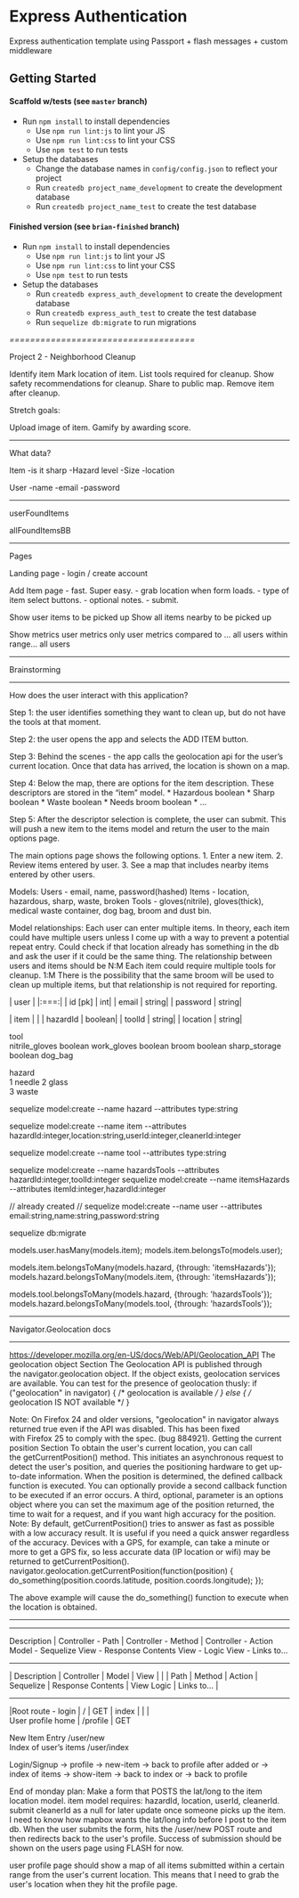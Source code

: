 # Express Authentication

Express authentication template using Passport + flash messages + custom middleware

## Getting Started

#### Scaffold w/tests (see `master` branch)

* Run `npm install` to install dependencies
  * Use `npm run lint:js` to lint your JS
  * Use `npm run lint:css` to lint your CSS
  * Use `npm test` to run tests
* Setup the databases
  * Change the database names in `config/config.json` to reflect your project
  * Run `createdb project_name_development` to create the development database
  * Run `createdb project_name_test` to create the test database

#### Finished version (see `brian-finished` branch)

* Run `npm install` to install dependencies
  * Use `npm run lint:js` to lint your JS
  * Use `npm run lint:css` to lint your CSS
  * Use `npm test` to run tests
* Setup the databases
  * Run `createdb express_auth_development` to create the development database
  * Run `createdb express_auth_test` to create the test database
  * Run `sequelize db:migrate` to run migrations








*====================================*




Project 2 - Neighborhood Cleanup 

Identify item
Mark location of item.
List tools required for cleanup.
Show safety recommendations for cleanup.
Share to public map.
Remove item after cleanup. 

Stretch goals:

Upload image of item.
Gamify by awarding score.



*********************
What data? 

Item 
-is it sharp
-Hazard level
-Size
-location


User
-name
-email
-password



********************


userFoundItems

allFoundItemsBB


*********************

Pages

Landing page - login / create account

Add Item page - fast. Super easy. 
	- grab location when form loads.
	- type of item select buttons. 
	- optional notes.
	- submit.



Show user items to be picked up
Show all items nearby to be picked up

Show metrics
	user metrics only
	user metrics compared to … all users within range… all users



*****************************************
Brainstorming
*****************************************


How does the user interact with this application? 

Step 1: the user identifies something they want to clean up, but do not have the tools at that moment.

Step 2: the user opens the app and selects the ADD ITEM button.

Step 3: Behind the scenes - the app calls the geolocation api for the user’s current location. Once that data has arrived, the location is shown on a map.

Step 4: Below the map, there are options for the item description. These descriptors are stored in the “item” model.
	* Hazardous boolean
	* Sharp boolean
	* Waste boolean
	* Needs broom boolean
	* …

Step 5: After the descriptor selection is complete, the user can submit. This will push a new item to the items model and return the user to the main options page.




The main options page shows the following options. 
	1. Enter a new item.
	2. Review items entered by user.
	3. See a map that includes nearby items entered by other users. 


Models:
	Users - email, name, password(hashed)
	Items - location, hazardous, sharp, waste, broken
	Tools - gloves(nitrile), gloves(thick), medical waste container, dog bag, broom and dust bin. 
	

Model relationships: 
	Each user can enter multiple items. 
	In theory, each item could have multiple users unless I come up with a way to prevent a potential repeat entry. Could check if that location already has something in the db and ask the user if it could be the same thing. 
	The relationship between users and items should be N:M
	Each item could require multiple tools for cleanup. 1:M 
	There is the possibility that the same broom will be used to clean up multiple items, but that relationship is not required for reporting. 

| user	|
|:===:|
| id [pk] | 	int|
| email |	string|
| password |	string|


| item |	|
| hazardId |	boolean|
| toolId |	string|
| location | 	string|
	

	
tool	
nitrile_gloves	boolean
work_gloves	boolean
broom	boolean
sharp_storage	boolean
dog_bag	


hazard	
1   needle
2   glass	
3   waste	

sequelize model:create --name hazard --attributes type:string 

sequelize model:create --name item --attributes hazardId:integer,location:string,userId:integer,cleanerId:integer

sequelize model:create --name tool --attributes type:string

sequelize model:create --name hazardsTools --attributes hazardId:integer,toolId:integer
sequelize model:create --name itemsHazards --attributes itemId:integer,hazardId:integer

// already created // sequelize model:create --name user --attributes email:string,name:string,password:string

sequelize db:migrate


models.user.hasMany(models.item);
models.item.belongsTo(models.user);

models.item.belongsToMany(models.hazard, {through: 'itemsHazards'});
models.hazard.belongsToMany(models.item, {through: 'itemsHazards'});

models.tool.belongsToMany(models.hazard, {through: 'hazardsTools'});
models.hazard.belongsToMany(models.tool, {through: 'hazardsTools'});
	

***************************************
Navigator.Geolocation docs
***************************************

https://developer.mozilla.org/en-US/docs/Web/API/Geolocation_API
The geolocation object
Section
The Geolocation API is published through the navigator.geolocation object.
If the object exists, geolocation services are available. You can test for the presence of geolocation thusly:
if ("geolocation" in navigator) {
  /* geolocation is available */
} else {
  /* geolocation IS NOT available */
}

Note: On Firefox 24 and older versions, "geolocation" in navigator always returned true even if the API was disabled. This has been fixed with Firefox 25 to comply with the spec. (bug 884921).
Getting the current position
Section
To obtain the user's current location, you can call the getCurrentPosition() method. This initiates an asynchronous request to detect the user's position, and queries the positioning hardware to get up-to-date information. When the position is determined, the defined callback function is executed. You can optionally provide a second callback function to be executed if an error occurs. A third, optional, parameter is an options object where you can set the maximum age of the position returned, the time to wait for a request, and if you want high accuracy for the position.
Note: By default, getCurrentPosition() tries to answer as fast as possible with a low accuracy result. It is useful if you need a quick answer regardless of the accuracy. Devices with a GPS, for example, can take a minute or more to get a GPS fix, so less accurate data (IP location or wifi) may be returned to getCurrentPosition().
navigator.geolocation.getCurrentPosition(function(position) {
  do_something(position.coords.latitude, position.coords.longitude);
});



The above example will cause the do_something() function to execute when the location is obtained.


***************************************
***************************************



Description |	Controller - Path   |	Controller - Method | Controller - Action	Model - Sequelize	View - Response Contents	View - Logic	View - Links to…

________________________________________________________________________________________________________________________________
|   Description     |               Controller              |       Model       |                        View                       |
|                   | Path          |   Method  |   Action  |     Sequelize     | Response Contents |   View Logic  |   Links to... |
________________________________________________________________________________________________________________________________
|Root route - login	|   /           |   GET     |   index   |                   |                       | 						
User profile home	|   /profile	|   GET					


New Item Entry	/user/new						
Index of user’s items	/user/index						
	







Login/Signup 	-> profile	-> new-item -> back to profile after added
					or
					-> index of items	-> show-item	-> back to index
												or
												-> back to profile





End of monday plan:
Make a form that POSTS the lat/long to the item location model.
item model requires: hazardId, location, userId, cleanerId. 
submit cleanerId as a null for later update once someone picks up the item.
I need to know how mapbox wants the lat/long info before I post to the item db. 
When the user submits the form, hits the /user/new POST route and then redirects back to the user's profile.
Success of submission should be shown on the users page using FLASH for now. 

user profile page should show a map of all items submitted within a certain range from the
user's current location. 
This means that I need to grab the user's location when they hit the profile page. 